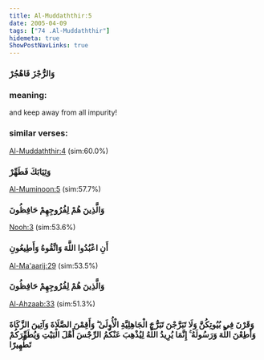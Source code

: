 ```yaml
---
title: Al-Muddaththir:5
date: 2005-04-09
tags: ["74 .Al-Muddaththir"]
hidemeta: true 
ShowPostNavLinks: true 
---
```

### وَالرُّجْزَ فَاهْجُرْ
### meaning: 
and keep away from all impurity!
### similar verses: 

[Al-Muddaththir:4](/74/4) (sim:60.0%)

### وَثِيَابَكَ فَطَهِّرْ

[Al-Muminoon:5](/23/5) (sim:57.7%)

### وَالَّذِينَ هُمْ لِفُرُوجِهِمْ حَافِظُونَ

[Nooh:3](/71/3) (sim:53.6%)

### أَنِ اعْبُدُوا اللَّهَ وَاتَّقُوهُ وَأَطِيعُونِ

[Al-Ma'aarij:29](/70/29) (sim:53.5%)

### وَالَّذِينَ هُمْ لِفُرُوجِهِمْ حَافِظُونَ

[Al-Ahzaab:33](/33/33) (sim:51.3%)

### وَقَرْنَ فِي بُيُوتِكُنَّ وَلَا تَبَرَّجْنَ تَبَرُّجَ الْجَاهِلِيَّةِ الْأُولَىٰ ۖ وَأَقِمْنَ الصَّلَاةَ وَآتِينَ الزَّكَاةَ وَأَطِعْنَ اللَّهَ وَرَسُولَهُ ۚ إِنَّمَا يُرِيدُ اللَّهُ لِيُذْهِبَ عَنْكُمُ الرِّجْسَ أَهْلَ الْبَيْتِ وَيُطَهِّرَكُمْ تَطْهِيرًا
